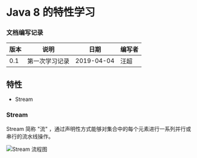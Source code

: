 # Java 8 的特性学习


### 文档编写记录

版本    |   说明    |   日期   | 编写者 
-------| ----------| ---------| --------
 0.1   | 第一次学习记录 |  2019-04-04 |  汪超
 
 
 ## 特性
 - Stream
 
 
 
 
 ### Stream 
 
  Stream 简称 "流" ，通过声明性方式能够对集合中的每个元素进行一系列并行或串行的流水线操作。
  
  ![Stream 流程图](https://upload-images.jianshu.io/upload_images/8807674-7deaa650e3d8bae8.png?imageMogr2/auto-orient/strip%7CimageView2/2/w/499/format/webp)
  
  